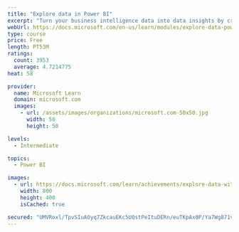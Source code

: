 ```yaml
---
title: "Explore data in Power BI"
excerpt: "Turn your business intelligence data into data insights by creating and configuring Power BI dashboards."
webUrl: https://docs.microsoft.com/en-us/learn/modules/explore-data-power-bi/
type: course
price: Free
length: PT53M
ratings:
  count: 3953
  average: 4.7214775
heat: 58

provider:
  name: Microsoft Learn
  domain: microsoft.com
  images:
    - url: /assets/images/organizations/microsoft.com-50x50.jpg
      width: 50
      height: 50

levels:
  - Intermediate

topics:
  - Power BI

images:
  - url: https://docs.microsoft.com/learn/achievements/explore-data-with-power-bi-desktop-social.png
    width: 800
    height: 400
    isCached: true

secured: "UMVRoxl/TpvSIuAOyq7ZkcauEKc5UQstPeItuDERn/euTKpAx0P/Ya7Wg871vVgYWxeQhJo8fXfqyUJtSLGgKiAspJYXtdVswEK+6v6IM4AgcEATiyvxIOoC4St41u+Wmzm9J1OShpCmnRk2zd8tcjBmCgW0oaGYWXct2gFvFGf0AwGt3z22lAZOtHAd2hdfFE75Amu9lyhe+4kX6bXuwCENV5NnZwVyFqnMUTxFS6TyC88B9jkz/y1PFGWbvf5AVpyJb3sQ42PxQ3OW9sx6n7fskJQllp4wojNZAaj2Bl8FliIK9xhqkjmelx/8gzoV/zdHMYWQcdzg7eJwdjjlDyjX1FSYzrRrzHU8blN/wi5YSy7Ib55YXGMCJ5Ldz4+Jw5N1k7gh+0JpO0+jqRgEU9fRh5Y3/8xRpyiNV6xgy6A=;7I/17RgB6aFjDY01RG4JOg=="
---
```


